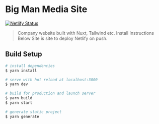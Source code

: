 # Big Man Media Site

[![Netlify Status](https://api.netlify.com/api/v1/badges/70063fc7-b5fe-4476-970f-f41fa273358d/deploy-status)](https://app.netlify.com/sites/jovial-murdock-da2153/deploys)

> Company website built with Nuxt, Tailwind etc.
> Install Instructions Below
> Site is site to deploy Netlify on push.

## Build Setup

``` bash
# install dependencies
$ yarn install

# serve with hot reload at localhost:3000
$ yarn dev

# build for production and launch server
$ yarn build
$ yarn start

# generate static project
$ yarn generate
```
